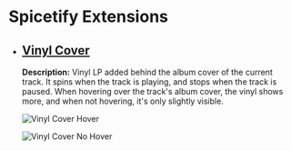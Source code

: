 # Spicetify Extensions

- ## [Vinyl Cover](https://github.com/AkselVdev/AkselV-Spicetify/blob/b34d12b82e2e15ea061f568d94f86da6ab60455e/Extensions/vinylcover.js)
  **Description:** Vinyl LP added behind the album cover of the current track. It spins when the track is playing, and stops when the track is paused. When hovering over the track's album cover, the vinyl shows more, and when not hovering, it's only slightly visible.

  ![Vinyl Cover Hover](https://vilmann.eu/files/Hovering.png)

  ![Vinyl Cover No Hover](https://vilmann.eu/files/notHover.png)
